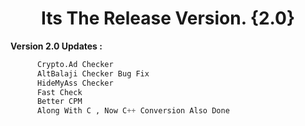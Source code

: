 # <h1 align="center">Its The Release Version. {2.0}</h1>

**Version 2.0 Updates :**
```python
      Crypto.Ad Checker
      AltBalaji Checker Bug Fix
      HideMyAss Checker
      Fast Check
      Better CPM
      Along With C , Now C++ Conversion Also Done
```
